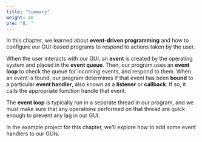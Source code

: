 ```yaml
---
title: "Summary"
weight: 40
pre: "8. "
---
```


In this chapter, we learned about **event-driven programming** and how to configure our GUI-based programs to respond to actions taken by the user. 

When the user interacts with our GUI, an **event** is created by the operating system and placed in the **event queue**. Then, our program uses an **event loop** to check the queue for incoming events, and respond to them. When an event is found, our program determines if that event has been **bound** to a particular **event handler**, also known as a **listener** or **callback**. If so, it calls the appropriate function handle that event.

The **event loop** is typically run in a separate thread in our program, and we must make sure that any operations performed on that thread are quick enough to prevent any lag in our GUI. 

In the example project for this chapter, we'll explore how to add some event handlers to our GUIs. 
